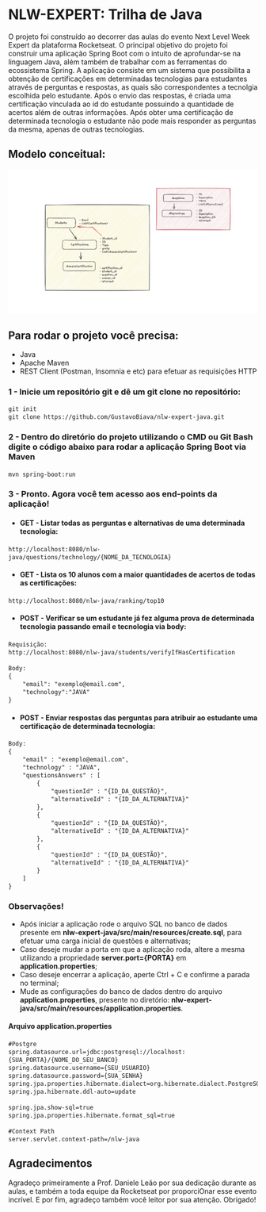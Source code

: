 # NLW-EXPERT: Trilha de Java

O projeto foi construído ao decorrer das aulas do evento Next Level Week Expert da plataforma Rocketseat. O principal objetivo do projeto foi construir uma aplicação Spring Boot com o intuito de aprofundar-se na linguagem Java, além também de trabalhar com as ferramentas do ecossistema Spring. A aplicação consiste em um sistema que possibilita a obtenção de certificações em determinadas tecnologias para estudantes através de perguntas e respostas, as quais são correspondentes a tecnolgia escolhida pelo estudante. Após o envio das respostas, é criada uma certificação vinculada ao id do estudante possuindo a quantidade de acertos além de outras informações. Após obter uma certificação de determinada tecnologia o estudante não pode mais responder as perguntas da mesma, apenas de outras tecnologias.
  
## Modelo conceitual:
![Modelo conceitual](https://raw.githubusercontent.com/GustavoBiava/nlw-expert-java/main/assets/Modelo%20Conceitual.png)

## Para rodar o projeto você precisa:
- Java
- Apache Maven
- REST Client (Postman, Insomnia e etc) para efetuar as requisições HTTP

### 1 - Inicie um repositório git e dê um git clone no repositório:
```
git init
git clone https://github.com/GustavoBiava/nlw-expert-java.git
```
### 2 - Dentro do diretório do projeto utilizando o CMD ou Git Bash digite o código abaixo para rodar a aplicação Spring Boot via Maven
```
mvn spring-boot:run
```
### 3 - Pronto. Agora você tem acesso aos end-points da aplicação!

- #### GET - Listar todas as perguntas e alternativas de uma determinada tecnologia:
```
http://localhost:8080/nlw-java/questions/technology/{NOME_DA_TECNOLOGIA}
```
- #### GET - Lista os 10 alunos com a maior quantidades de acertos de todas as certificações:
```
http://localhost:8080/nlw-java/ranking/top10
```
- #### POST - Verificar se um estudante já fez alguma prova de determinada tecnologia passando email e tecnologia via body:
```
Requisição:
http://localhost:8080/nlw-java/students/verifyIfHasCertification

Body:
{
    "email": "exemplo@email.com",
    "technology":"JAVA"
}
```
- #### POST - Enviar respostas das perguntas para atribuir ao estudante uma certificação de determinada tecnologia:
```
Body:
{
    "email" : "exemplo@email.com",
    "technology" : "JAVA",
    "questionsAnswers" : [
        {
            "questionId" : "{ID_DA_QUESTÃO}",
            "alternativeId" : "{ID_DA_ALTERNATIVA}"
        },
        {
            "questionId" : "{ID_DA_QUESTÃO}",
            "alternativeId" : "{ID_DA_ALTERNATIVA}"
        },
        {
            "questionId" : "{ID_DA_QUESTÃO}",
            "alternativeId" : "{ID_DA_ALTERNATIVA}"
        }
    ]
}
```
### Observações!
- Após iniciar a aplicação rode o arquivo SQL no banco de dados presente em <b>nlw-expert-java/src/main/resources/create.sql</b>, para efetuar uma carga inicial de questões e alternativas;
- Caso deseje mudar a porta em que a aplicação roda, altere a mesma utilizando a propriedade <b>server.port={PORTA}</b> em <b>application.properties</b>;
- Caso deseje encerrar a aplicação, aperte Ctrl + C e confirme a parada no terminal;
- Mude as configurações do banco de dados dentro do arquivo <b>application.properties</b>, presente no diretório: <b>nlw-expert-java/src/main/resources/application.properties</b>.
  
#### Arquivo application.properties
```
#Postgre
spring.datasource.url=jdbc:postgresql://localhost:{SUA_PORTA}/{NOME_DO_SEU_BANCO}
spring.datasource.username={SEU_USUARIO}
spring.datasource.password={SUA_SENHA}
spring.jpa.properties.hibernate.dialect=org.hibernate.dialect.PostgreSQLDialect
spring.jpa.hibernate.ddl-auto=update

spring.jpa.show-sql=true
spring.jpa.properties.hibernate.format_sql=true

#Context Path
server.servlet.context-path=/nlw-java
```
## Agradecimentos
Agradeço primeiramente a Prof. Daniele Leão por sua dedicação durante as aulas, e também a toda equipe da Rocketseat por proporciOnar esse evento incrível. E por fim, agradeço também você leitor por sua atenção. Obrigado!
